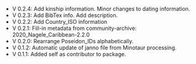 - V 0.2.4: Add kinship information. Minor changes to dating information.
- V 0.2.3: Add BibTex info. Add description.
- V 0.2.2: Add Country_ISO information
- V 0.2.1: Fill-in metadata from community-archive: 2020_Nagele_Caribbean-2.2.0
- V 0.2.0: Rearrange Poseidon_IDs alphabetically.
- V 0.1.2: Automatic update of janno file from Minotaur processing.
- V 0.1.1: Added self as contributor to package.
